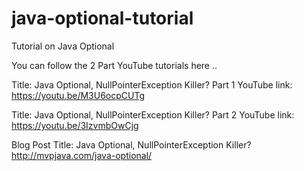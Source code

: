 # java-optional-tutorial
Tutorial on Java Optional 

You can follow the 2 Part YouTube tutorials here ..

Title: Java Optional, NullPointerException Killer? Part 1
YouTube link: https://youtu.be/M3U6ocpCUTg

Title: Java Optional, NullPointerException Killer? Part 2
YouTube link: https://youtu.be/3IzvmbOwCjg

Blog Post
Title: Java Optional, NullPointerException Killer? 
http://mvpjava.com/java-optional/
